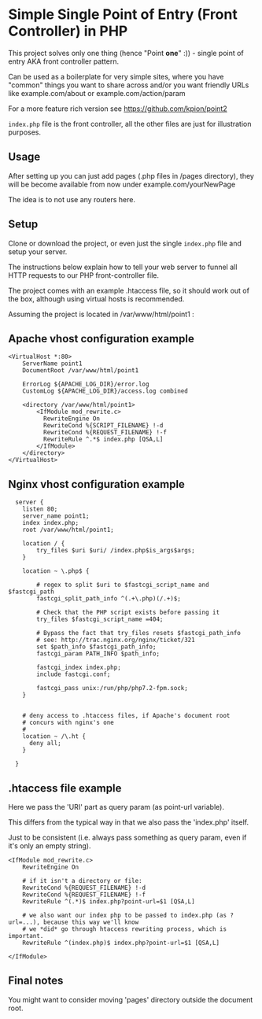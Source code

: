 # Simple Single Point of Entry (Front Controller) in PHP

This project solves only one thing (hence "Point **one**" :))  - single point of entry AKA front controller pattern.

Can be used as a boilerplate for very simple sites, where you have "common" things you want to share across and/or you want friendly URLs like example.com/about or example.com/action/param

For a more feature rich version see https://github.com/kpion/point2

`index.php` file is the front controller, all the other files are just for illustration purposes.

## Usage

After setting up you can just add pages (.php files in /pages directory), they will be become available from now under example.com/yourNewPage

The idea is to not use any routers here.

## Setup

Clone or download the project, or even just the single `index.php` file and setup your server.

The instructions below explain how to tell your web server to funnel all HTTP requests to our PHP front-controller file.

The project comes with an example .htaccess file, so it should work out of the box, although using virtual hosts is recommended.

Assuming the project is located in /var/www/html/point1 :

## Apache vhost configuration example

```
<VirtualHost *:80>
	ServerName point1
	DocumentRoot /var/www/html/point1
	
	ErrorLog ${APACHE_LOG_DIR}/error.log
	CustomLog ${APACHE_LOG_DIR}/access.log combined	
	
	<directory /var/www/html/point1>
	    <IfModule mod_rewrite.c>
	      RewriteEngine On
	      RewriteCond %{SCRIPT_FILENAME} !-d
	      RewriteCond %{REQUEST_FILENAME} !-f
	      RewriteRule ^.*$ index.php [QSA,L] 
	    </IfModule>  
	</directory>
</VirtualHost>
```

## Nginx vhost configuration example

```
  server {
    listen 80;
    server_name point1;
    index index.php;
    root /var/www/html/point1;
                       
    location / {
		try_files $uri $uri/ /index.php$is_args$args;
    }

    location ~ \.php$ {
    
		# regex to split $uri to $fastcgi_script_name and $fastcgi_path
		fastcgi_split_path_info ^(.+\.php)(/.+)$;

		# Check that the PHP script exists before passing it
		try_files $fastcgi_script_name =404;

		# Bypass the fact that try_files resets $fastcgi_path_info
		# see: http://trac.nginx.org/nginx/ticket/321
		set $path_info $fastcgi_path_info;
		fastcgi_param PATH_INFO $path_info;

		fastcgi_index index.php;
		include fastcgi.conf;

		fastcgi_pass unix:/run/php/php7.2-fpm.sock;
    }


    # deny access to .htaccess files, if Apache's document root
    # concurs with nginx's one
    #
    location ~ /\.ht {
      deny all;
    }
	
  }

```

## .htaccess file example

Here we pass the 'URI' part as query param (as point-url variable).

This differs from the typical way in that we also pass the 'index.php' itself.

Just to be consistent (i.e. always pass something as query param, even if it's only an empty string).

```
<IfModule mod_rewrite.c>
	RewriteEngine On

	# if it isn't a directory or file:
	RewriteCond %{REQUEST_FILENAME} !-d
	RewriteCond %{REQUEST_FILENAME} !-f
	RewriteRule ^(.*)$ index.php?point-url=$1 [QSA,L]
	
	# we also want our index php to be passed to index.php (as ?url=...), because this way we'll know
	# we *did* go through htaccess rewriting process, which is important.
	RewriteRule ^(index.php)$ index.php?point-url=$1 [QSA,L]
	
</IfModule>
```

## Final notes

You might want to consider moving 'pages' directory outside the document root.

